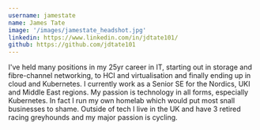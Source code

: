 ```yaml
---
username: jamestate
name: James Tate
image: '/images/jamestate_headshot.jpg'
linkedin: https://www.linkedin.com/in/jdtate101/
github: https://github.com/jdtate101
---
```

I've held many positions in my 25yr career in IT, starting out in storage and fibre-channel networking, to HCI and virtualisation and finally ending up in cloud and Kubernetes. I currently work as a Senior SE for the Nordics, UKI and Middle East regions. My passion is technology in all forms, especially Kubernetes. In fact I run my own homelab which would put most snall businesses to shame. Outside of tech I live in the UK and have 3 retired racing greyhounds and my major passion is cycling.
